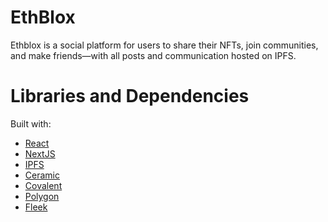 # EthBlox
Ethblox is a social platform for users to share their NFTs, join communities, and make friends—with all posts and communication hosted on IPFS.

# Libraries and Dependencies
Built with:
* [React](https://reactjs.org/)
* [NextJS](https://nextjs.org/)
* [IPFS](https://ipfs.io/)
* [Ceramic](https://ceramic.network/)
* [Covalent](https://www.covalenthq.com/)
* [Polygon](https://polygon.technology/)
* [Fleek](https://fleek.co/)
